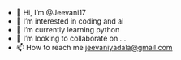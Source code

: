 - 👋 Hi, I’m @Jeevani17
- 👀 I’m interested in coding and ai
- 🌱 I’m currently learning python
- 💞️ I’m looking to collaborate on ...
- 📫 How to reach me jeevaniyadala@gmail.com

<!---
Jeevani17/Jeevani17 is a ✨ special ✨ repository because its `README.md` (this file) appears on your GitHub profile.
You can click the Preview link to take a look at your changes.
--->
